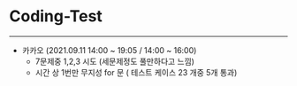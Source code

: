 # Coding-Test
---
- 카카오 (2021.09.11 14:00 ~ 19:05 / 14:00 ~ 16:00)
  - 7문제중 1,2,3 시도 (세문제정도 풀만하다고 느낌)
  - 시간 상 1번만 무지성 for 문 ( 테스트 케이스 23 개중 5개 통과)
